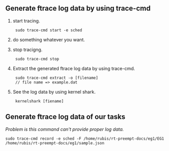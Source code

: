 Generate ftrace log data by using trace-cmd
---

1. start tracing.
        
        sudo trace-cmd start -e sched 

2. do something whatever you want.

3. stop tracigng.

        sudo trace-cmd stop        

4. Extract the generated ftrace log data by using trace-cmd.

        sudo trace-cmd extract -o [filename]
        // file name => example.dat

5. See the log data by using kernel shark.
    

        kernelshark [fiename]


Generate ftrace log data of our tasks
---

*Problem is this command can't provide proper log data.*

    sudo trace-cmd record -e sched -F /home/rubis/rt-preempt-docs/eg1/EG1 /home/rubis/rt-preempt-docs/eg1/sample.json